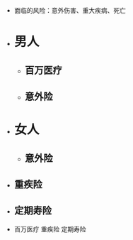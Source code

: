 - 面临的风险：意外伤害、重大疾病、死亡
- # 男人
	- ## 百万医疗
	- ## 意外险
- # 女人
	- ## 意外险
- ## 重疾险
- ## 定期寿险
- 百万医疗
  重疾险
  定期寿险